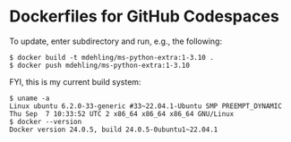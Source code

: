 # Dockerfiles for GitHub Codespaces
To update, enter subdirectory and run, e.g., the following:

    $ docker build -t mdehling/ms-python-extra:1-3.10 .
    $ docker push mdehling/ms-python-extra:1-3.10

FYI, this is my current build system:

    $ uname -a
    Linux ubuntu 6.2.0-33-generic #33~22.04.1-Ubuntu SMP PREEMPT_DYNAMIC Thu Sep  7 10:33:52 UTC 2 x86_64 x86_64 x86_64 GNU/Linux
    $ docker --version
    Docker version 24.0.5, build 24.0.5-0ubuntu1~22.04.1

